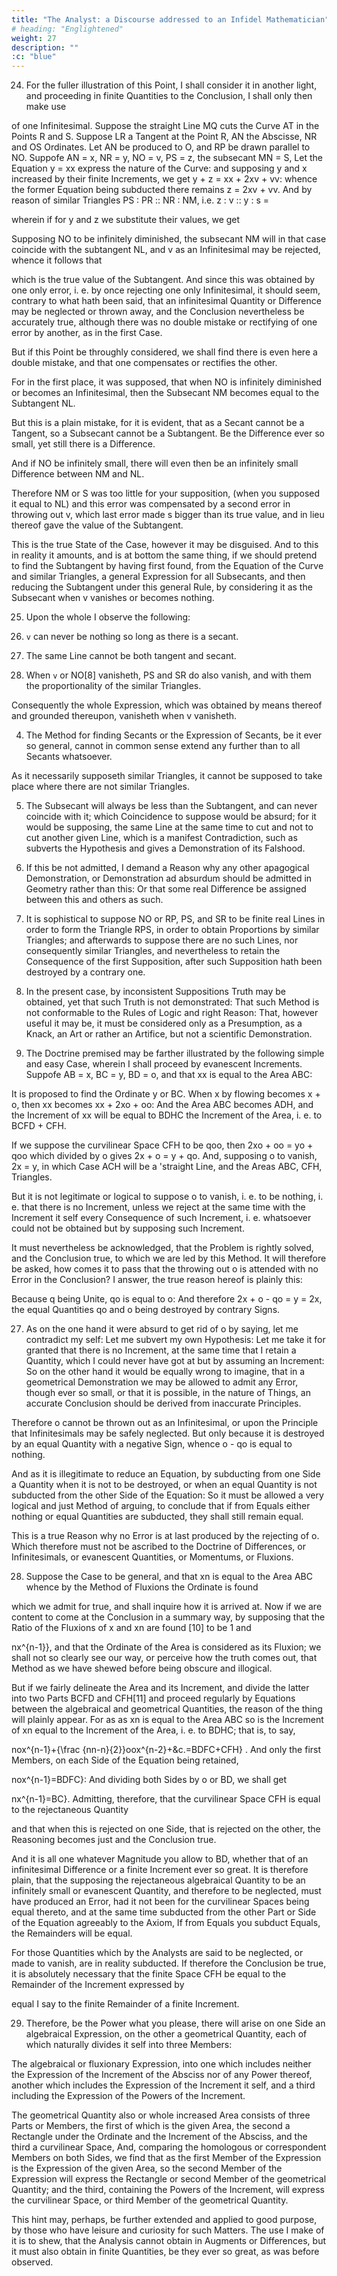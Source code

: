 ```yaml
---
title: "The Analyst: a Discourse addressed to an Infidel Mathematician"
# heading: "Englightened"
weight: 27
description: ""
:c: "blue"
---
```



24. For the fuller illustration of this Point, I shall consider it in another light, and proceeding in finite Quantities to the Conclusion, I shall only then make use

<!-- P37 diagram for Berkeley's 'The Analyst'.png -->

of one Infinitesimal. Suppose the straight Line MQ cuts the Curve AT in the Points R and S. Suppose LR a Tangent at the Point R, AN the Abscisse, NR and OS Ordinates. Let AN be produced to O, and RP be drawn parallel to NO. Suppofe AN = x, NR = y, NO = v, PS = z, the subsecant MN = S, Let the Equation y = xx express the nature of the Curve: and supposing y and x increased by their finite Increments, we get y + z = xx + 2xv + vv: whence the former Equation being subducted there remains z = 2xv + vv. And by reason of similar Triangles PS : PR :: NR : NM, i.e. z : v :: y : s = 

wherein if for y and z we substitute their values, we get 

Supposing NO to be infinitely diminished, the subsecant NM will in that case coincide with the subtangent NL, and v as an Infinitesimal may be rejected, whence it follows that 

which is the true value of the Subtangent. And since this was obtained by one only error, i. e. by once rejecting one only Infinitesimal, it should seem, contrary to what hath been said, that an infinitesimal Quantity or Difference may be neglected or thrown away, and the Conclusion nevertheless be accurately true, although there was no double mistake or rectifying of one error by another, as in the first Case. 

But if this Point be throughly considered, we shall find there is even here a double mistake, and that one compensates or rectifies the other. 

For in the first place, it was supposed, that when NO is infinitely diminished or becomes an Infinitesimal, then the Subsecant NM becomes equal to the Subtangent NL.

But this is a plain mistake, for it is evident, that as a Secant cannot be a Tangent, so a Subsecant cannot be a Subtangent. Be the Difference ever so small, yet still there is a Difference. 

And if NO be infinitely small, there will even then be an infinitely small Difference between NM and NL. 

Therefore NM or S was too little for your supposition, (when you supposed it equal to NL) and this error was compensated by a second error in throwing out v, which last error made s bigger than its true value, and in lieu thereof gave the value of the Subtangent.

This is the true State of the Case, however it may be disguised. And to this in reality it amounts, and is at bottom the same thing, if we should pretend to find the Subtangent by having first found, from the Equation of the Curve and similar Triangles, a general Expression for all Subsecants, and then reducing the Subtangent under this general Rule, by considering it as the Subsecant when v vanishes or becomes nothing.


25. Upon the whole I observe the following:

1. `v` can never be nothing so long as there is a secant. 

2. The same Line cannot be both tangent and secant. 

3. When `v` or NO[8] vanisheth, PS and SR do also vanish, and with them the proportionality of the similar Triangles.

Consequently the whole Expression, which was obtained by means thereof and grounded thereupon, vanisheth when v vanisheth. 

4. The Method for finding Secants or the Expression of Secants, be it ever so general, cannot in common sense extend any further than to all Secants whatsoever.

As it necessarily supposeth similar Triangles, it cannot be supposed to take place where there are not similar Triangles. 

5. The Subsecant will always be less than the Subtangent, and can never coincide with it; which Coincidence to suppose would be absurd; for it would be supposing, the same Line at the same time to cut and not to cut another given Line, which is a manifest Contradiction, such as subverts the Hypothesis and gives a Demonstration of its Falshood.

6. If this be not admitted, I demand a Reason why any other apagogical Demonstration, or Demonstration ad absurdum should be admitted in Geometry rather than this: Or that some real Difference be assigned between this and others as such.

7. It is sophistical to suppose NO or RP, PS, and SR to be finite real Lines in order to form the Triangle RPS, in order to obtain Proportions by similar Triangles; and afterwards to suppose there are no such Lines, nor consequently similar Triangles, and nevertheless to retain the Consequence of the first Supposition, after such Supposition hath been destroyed by a contrary one.

8. In the present case, by inconsistent Suppositions Truth may be obtained, yet that such Truth is not demonstrated: That such Method is not conformable to the Rules of Logic and right Reason: That, however useful it may be, it must be considered only as a Presumption, as a Knack, an Art or rather an Artifice, but not a scientific Demonstration.


26. The Doctrine premised may be farther illustrated by the following simple and easy Case, wherein I shall proceed by evanescent Increments. Suppofe AB = x, BC = y, BD = o, and that xx is equal to the Area ABC: 

It is proposed to find the Ordinate y or BC. When x by flowing becomes x + o, then xx becomes xx + 2xo + oo: And the Area ABC becomes ADH, and the Increment of xx will be equal to BDHC the Increment of the Area, i. e. to BCFD + CFH. 

If we suppose the curvilinear Space CFH to be qoo, then 2xo + oo = yo + qoo which divided by o gives 2x + o = y + qo. And, supposing o to vanish, 2x = y, in which Case ACH will be a 'straight Line, and the Areas ABC, CFH, Triangles. 

But it is not legitimate or logical to suppose o to vanish, i. e. to be nothing, i. e. that there is no Increment, unless we reject at the same time with the Increment it self every Consequence of such Increment, i. e. whatsoever could not be obtained but by supposing such Increment. 

It must nevertheless be acknowledged, that the Problem is rightly solved, and the Conclusion true, to which we are led by this Method. It will therefore be asked, how comes it to pass that the throwing out o is attended with no Error in the Conclusion? I answer, the true reason hereof is plainly this: 

Because q being Unite, qo is equal to o: And therefore 2x + o - qo = y = 2x, the equal Quantities qo and o being destroyed by contrary Signs.



27. As on the one hand it were absurd to get rid of o by saying, let me contradict my self: Let me subvert my own Hypothesis: Let me take it for granted that there is no Increment, at the same time that I retain a Quantity, which I could never have got at but by assuming an Increment: So on the other hand it would be equally wrong to imagine, that in a geometrical Demonstration we may be allowed to admit any Error, though ever so small, or that it is possible, in the nature of Things, an accurate Conclusion should be derived from inaccurate Principles. 

Therefore o cannot be thrown out as an Infinitesimal, or upon the Principle that Infinitesimals may be safely neglected. But only because it is destroyed by an equal Quantity with a negative Sign, whence o - qo is equal to nothing. 

And as it is illegitimate to reduce an Equation, by subducting from one Side a Quantity when it is not to be destroyed, or when an equal Quantity is not subducted from the other Side of the Equation: So it must be allowed a very logical and just Method of arguing, to conclude that if from Equals either nothing or equal Quantities are subducted, they shall still remain equal. 

This is a true Reason why no Error is at last produced by the rejecting of o. Which therefore must not be ascribed to the Doctrine of Differences, or Infinitesimals, or evanescent Quantities, or Momentums, or Fluxions.


28. Suppose the Case to be general, and that xn is equal to the Area ABC whence by the Method of Fluxions the Ordinate is found 

which we admit for true, and shall inquire how it is arrived at. Now if we are content to come at the Conclusion in a summary way, by supposing that the Ratio of the Fluxions of x and xn are found [10] to be 1 and 

nx^{n-1}}, and that the Ordinate of the Area is considered as its Fluxion; we shall not so clearly see our way, or perceive how the truth comes out, that Method as we have shewed before being obscure and illogical.

But if we fairly delineate the Area and its Increment, and divide the latter into two Parts BCFD and CFH[11] and proceed regularly by Equations between the algebraical and geometrical Quantities, the reason of the thing will plainly appear. For as as xn is equal to the Area ABC so is the Increment of xn equal to the Increment of the Area, i. e. to BDHC; that is, to say, 

nox^{n-1}+{\frac {nn-n}{2}}oox^{n-2}+\&c.=BDFC+CFH} . And only the first Members, on each Side of the Equation being retained, 

nox^{n-1}=BDFC}: And dividing both Sides by o or BD, we shall get 

nx^{n-1}=BC}. Admitting, therefore, that the curvilinear Space CFH is equal to the rejectaneous Quantity 

and that when this is rejected on one Side, that is rejected on the other, the Reasoning becomes just and the Conclusion true. 

And it is all one whatever Magnitude you allow to BD, whether that of an infinitesimal Difference or a finite Increment ever so great. It is therefore plain, that the supposing the rejectaneous algebraical Quantity to be an infinitely small or evanescent Quantity, and therefore to be neglected, must have produced an Error, had it not been for the curvilinear Spaces being equal thereto, and at the same time subducted from the other Part or Side of the Equation agreeably to the Axiom, If from Equals you subduct Equals, the Remainders will be equal.

For those Quantities which by the Analysts are said to be neglected, or made to vanish, are in reality subducted. If therefore the Conclusion be true, it is absolutely necessary that the finite Space CFH be equal to the Remainder of the Increment expressed by 


equal I say to the finite Remainder of a finite Increment.


29. Therefore, be the Power what you please, there will arise on one Side an algebraical Expression, on the other a geometrical Quantity, each of which naturally divides it self into three Members: 

The algebraical or fluxionary Expression, into one which includes neither the Expression of the Increment of the Absciss nor of any Power thereof, another which includes the Expression of the Increment it self, and a third including the Expression of the Powers of the Increment. 

The geometrical Quantity also or whole increased Area consists of three Parts or Members, the first of which is the given Area, the second a Rectangle under the Ordinate and the Increment of the Absciss, and the third a curvilinear Space, And, comparing the homologous or correspondent Members on both Sides, we find that as the first Member of the Expression is the Expression of the given Area, so the second Member of the Expression will express the Rectangle or second Member of the geometrical Quantity; and the third, containing the Powers of the Increment, will express the curvilinear Space, or third Member of the geometrical Quantity. 

This hint may, perhaps, be further extended and applied to good purpose, by those who have leisure and curiosity for such Matters. The use I make of it is to shew, that the Analysis cannot obtain in Augments or Differences, but it must also obtain in finite Quantities, be they ever so great, as was before observed.

